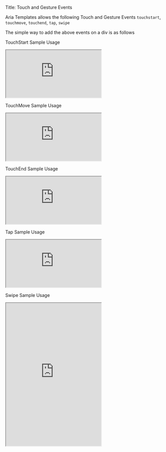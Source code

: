 Title: Touch and Gesture Events

Aria Templates allows the following Touch and Gesture Events `touchstart`, `touchmove`, `touchend`, `tap`, `swipe`

The simple way to add the above events on a div is as follows
<script src='http://snippets.ariatemplates.com/snippets/github.com/ariatemplates/documentation-code/snippets/utils/touchevents/Snippet.tpl?tag=touchEvent&lang=at&outdent=true' defer></script>

TouchStart Sample Usage

<iframe class='samples' src='http://snippets.ariatemplates.com/samples/github.com/ariatemplates/documentation-code/samples/utils/touch/touchstart/' ></iframe>

TouchMove Sample Usage

<iframe class='samples' src='http://snippets.ariatemplates.com/samples/github.com/ariatemplates/documentation-code/samples/utils/touch/touchmove/' ></iframe>

TouchEnd Sample Usage

<iframe class='samples' src='http://snippets.ariatemplates.com/samples/github.com/ariatemplates/documentation-code/samples/utils/touch/touchend/' ></iframe>

Tap Sample Usage

<iframe class='samples' src='http://snippets.ariatemplates.com/samples/github.com/ariatemplates/documentation-code/samples/utils/touch/tap/' ></iframe>

Swipe Sample Usage

<iframe class='samples' style="height:450px" src='http://snippets.ariatemplates.com/samples/github.com/ariatemplates/documentation-code/samples/utils/touch/swipe/' ></iframe>